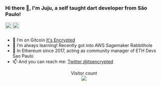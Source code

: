 ### Hi there 👋, I'm Juju, a self taught dart developer from São Paulo!

<a href="https://twitter.com/itsencrypted1">
  <img align="left" alt="Juliana | Twitter" width="21px" src="https://raw.githubusercontent.com/shinokada/shinokada/master/assets/twitter.png"/>
</a>
<a href="https://medium.com/@jupassos">
  <img align="left" alt="Juliana Passos | Medium" width="21px" src="https://raw.githubusercontent.com/shinokada/shinokada/master/assets/medium.png"/>
</a>

<br />
<br />

- 🔭 I’m on Gitcoin [It's Encrypted](https://gitcoin.co/itsencrypted)
- 🌱 I’m always learning! Recently got into AWS Sagemaker Rabbithole
- 🌱 In Ethereum since 2017, acting as community manager of ETH Devs Sao Paulo
- 📫 And you can reach me: <a href="https://twitter.com/itsesncrypted1">Twitter @itsencrypted</a> 

<p align="center"> 
  Visitor count<br>
  <img src="https://profile-counter.glitch.me/itsencrypted/count.svg" />
</p>
